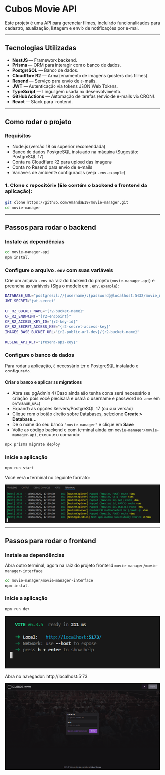 
# Cubos Movie API

Este projeto é uma API para gerenciar filmes, incluindo funcionalidades para cadastro, atualização, listagem e envio de notificações por e-mail.

---

## Tecnologias Utilizadas

- **NestJS** — Framework backend.  
- **Prisma** — ORM para interagir com o banco de dados.  
- **PostgreSQL** — Banco de dados.  
- **Cloudflare R2** — Armazenamento de imagens (posters dos filmes).  
- **Resend** — Serviço para envio de e-mails.  
- **JWT** — Autenticação via tokens JSON Web Tokens.  
- **TypeScript** — Linguagem usada no desenvolvimento.  
- **GitHub Actions** — Automação de tarefas (envio de e-mails via CRON).  
- **React** — Stack para frontend.  

---

## Como rodar o projeto

### Requisitos

- Node.js (versão 18 ou superior recomendada)  
- Banco de dados PostgreSQL instalado na máquina (Sugestão: PostgreSQL 17)  
- Conta na Cloudflare R2 para upload das imagens  
- Conta no Resend para envio de e-mails  
- Variáveis de ambiente configuradas (veja `.env.example`)  

### 1. Clone o repositório (Ele contém o backend e frontend da aplicação):

```bash
git clone https://github.com/AmandaE19/movie-manager.git
cd movie-manager
```

---

## Passos para rodar o backend

### Instale as dependências

```bash
cd movie-manager-api
npm install
```

### Configure o arquivo `.env` com suas variáveis

Crie um arquivo `.env` na raiz do backend do projeto (`movie-manager-api`) e preencha as variáveis (Siga o modelo em `.env.example`):

```bash
DATABASE_URL="postgresql://{username}:{password}@localhost:5432/movie_manager?schema=public"
JWT_SECRET="jwt-secret"

CF_R2_BUCKET_NAME="{r2-bucket-name}"
CF_R2_ENDPOINT="{r2-endpoint}"
CF_R2_ACCESS_KEY_ID="{r2-key-id}"
CF_R2_SECRET_ACCESS_KEY="{r2-secret-access-key}"
IMAGES_BASE_BUCKET_URL="{r2-public-url-dev}/{r2-bucket-name}"

RESEND_API_KEY="{resend-api-key}"
```

### Configure o banco de dados

Para rodar a aplicação, é necessário ter o PostgreSQL instalado e configurado.

#### Criar o banco e aplicar as migrations

- Abra seu pgAdmin 4 (Caso ainda não tenha conta será necessário a criação, pois você precisará e usará o username e password no `.env` em `DATABASE_URL`)  
- Expanda as opções Servers/PostgreSQL 17 (ou sua versão)  
- Clique com o botão direito sobre Databases, selecione **Create > Database...**  
- Dê o nome do seu banco `"movie-manager"` e clique em **Save**  
- Volte ao código backend e com terminal ainda em `movie-manager/movie-manager-api`, execute o comando:

```bash
npx prisma migrate deploy
```

### Inicie a aplicação

```bash
npm run start
```

Você verá o terminal no seguinte formato:

![alt text](print-backend-terminal.png)

---

## Passos para rodar o frontend

### Instale as dependências

Abra outro terminal, agora na raiz do projeto frontend `movie-manager/movie-manager-interface`

```bash
cd movie-manager/movie-manager-interface
npm install
```

### Inicie a aplicação

```bash
npm run dev
```

![alt text](print-frontend-terminal.png)

Abra no navegador: http://localhost:5173

![alt text](LoginPage.png)
